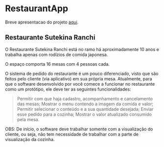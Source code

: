 # RestaurantApp

Breve apresentacao do projeto [aqui](https://www.canva.com/design/DAEbzAMsqYc/c-fVHUdJIkA5ppvvVEEokQ/view?utm_content=DAEbzAMsqYc&utm_campaign=designshare&utm_medium=link&utm_source=publishsharelink#1).

## Restaurante Sutekina Ranchi

O Restaurante Sutekina Ranchi está no ramo há aproximadamente 10 anos e trabalha apenas com rodízios de comida japonesa.

O espaço comporta 16 mesas com 4 pessoas cada.

O sistema de pedido do restaurante é um pouco diferenciado, visto que são feitos pelo cliente (via aplicativo) em sua própria mesa. 
Atualmente, para que o software desenvolvido por você comece a funcionar no restaurante como um protótipo, ele deve ter as seguintes funcionalidades:

> Permitir com que haja cadastro, acompanhamento e cancelamento das mesas;
> Mostrar o menu contendo a imagem da comida e valor;
> Permitir selecionar o conteúdo e a sua quantidade desejada;
> Enviar esse pedido para a cozinha;
> Mostrar o valor atualizado consumido pela mesa.

OBS: De início, o software deve trabalhar somente com a visualização do cliente, ou seja, não tem necessidade de trabalhar com a parte de visualização da cozinha.
